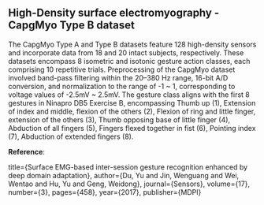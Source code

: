 ## High-Density surface electromyography - CapgMyo Type B dataset

The CapgMyo Type A and Type B datasets feature 128 high-density sensors and incorporate data from 18 and 20 intact subjects, respectively. These datasets encompass 8 isometric and isotonic gesture action classes, each comprising 10 repetitive trials. Preprocessing of the CapgMyo dataset involved band-pass filtering within the 20–380 Hz range, 16-bit A/D conversion, and normalization to the range of -1 ~ 1, corresponding to voltage values of -2.5mV ~ 2.5mV. The gesture class aligns with the first 8 gestures in Ninapro DB5 Exercise B, encompassing Thumb up (1), Extension of index and middle, flexion of the others (2), Flexion of ring and little finger, extension of the others (3), Thumb opposing base of little finger (4), Abduction of all fingers (5), Fingers flexed together in fist (6), Pointing index (7), Abduction of extended fingers (8).

**Reference**:

title={Surface EMG-based inter-session gesture recognition enhanced by deep domain adaptation},
author={Du, Yu and Jin, Wenguang and Wei, Wentao and Hu, Yu and Geng, Weidong},
journal={Sensors},
volume={17},
number={3},
pages={458},
year={2017},
publisher={MDPI}
